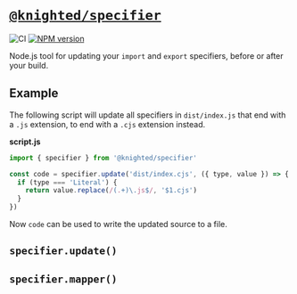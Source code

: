 # [`@knighted/specifier`](https://www.npmjs.com/package/@knighted/specifier)

![CI](https://github.com/knightedcodemonkey/specifier/actions/workflows/ci.yml/badge.svg)
[![NPM version](https://img.shields.io/npm/v/@knighted/specifier.svg)](https://www.npmjs.com/package/@knighted/specifier)

Node.js tool for updating your `import` and `export` specifiers, before or after your build.

## Example

The following script will update all specifiers in `dist/index.js` that end with a `.js` extension, to end with a `.cjs` extension instead.

**script.js**

```js
import { specifier } from '@knighted/specifier'

const code = specifier.update('dist/index.cjs', ({ type, value }) => {
  if (type === 'Literal') {
    return value.replace(/(.+)\.js$/, '$1.cjs')
  }
})
```

Now `code` can be used to write the updated source to a file.

## `specifier.update()`

## `specifier.mapper()`
